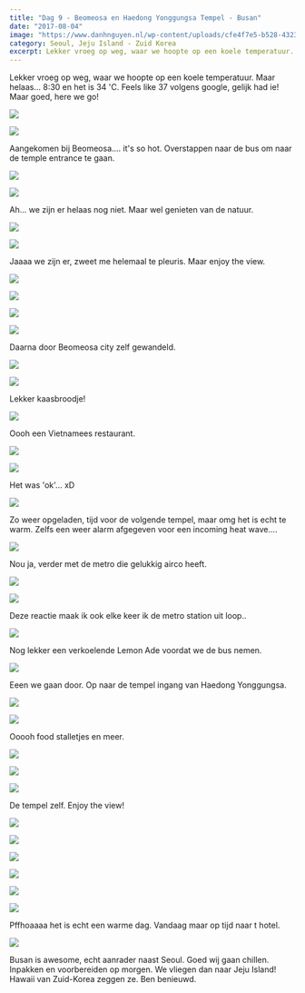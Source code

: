 ```yaml
---
title: "Dag 9 - Beomeosa en Haedong Yonggungsa Tempel - Busan"
date: "2017-08-04"
image: "https://www.danhnguyen.nl/wp-content/uploads/cfe4f7e5-b528-4323-9e30-3450ae74bdf9.jpg"
category: Seoul, Jeju Island - Zuid Korea
excerpt: Lekker vroeg op weg, waar we hoopte op een koele temperatuur. Maar helaas... 8:30 en het is 34 'C. Feels...
---
```


Lekker vroeg op weg, waar we hoopte op een koele temperatuur. Maar helaas... 8:30 en het is 34 'C. Feels like 37 volgens google, gelijk had ie! Maar goed, here we go!

![](https://www.danhnguyen.nl/wp-content/uploads//3e179898-4190-4ac6-a713-1f5831483ad4-700x394.jpg)

![](https://www.danhnguyen.nl/wp-content/uploads//286eec5d-64db-4415-889a-b30182ca8a69-700x394.jpg)

Aangekomen bij Beomeosa.... it's so hot. Overstappen naar de bus om naar de temple entrance te gaan.

![](https://www.danhnguyen.nl/wp-content/uploads//131429df-9dd8-4fe4-bd56-92a8c4f570c9-700x394.jpg)

![](https://www.danhnguyen.nl/wp-content/uploads//bce7bf3b-5140-40a1-9767-d0bdfa6e96ac-700x394.jpg)

Ah... we zijn er helaas nog niet. Maar wel genieten van de natuur.

![](https://www.danhnguyen.nl/wp-content/uploads//0294f3fc-8953-4ae1-93b3-9f5f4bef5cf5-700x394.jpg)

![](https://www.danhnguyen.nl/wp-content/uploads//cfe4f7e5-b528-4323-9e30-3450ae74bdf9-700x394.jpg)

Jaaaa we zijn er, zweet me helemaal te pleuris. Maar enjoy the view.

![](https://www.danhnguyen.nl/wp-content/uploads//3b2aa4ed-726d-4c6e-b9c9-2d72b0a5fe77-700x394.jpg)

![](https://www.danhnguyen.nl/wp-content/uploads//5af3a16d-c97d-40c7-a800-225e23d97562-700x394.jpg)

![](https://www.danhnguyen.nl/wp-content/uploads//d733af0f-48eb-458d-9d35-6598f0c85a35-700x394.jpg)

![](https://www.danhnguyen.nl/wp-content/uploads//f7e9054e-f19f-43db-a1ae-35454c71ce92-700x394.jpg)

Daarna door Beomeosa city zelf gewandeld.

![](https://www.danhnguyen.nl/wp-content/uploads//b91e728e-e95c-4d26-b303-3e5dea16da15-700x394.jpg)

![](https://www.danhnguyen.nl/wp-content/uploads//0ddf08c8-59d3-4e75-81b2-44741f560bc4-700x394.jpg)

Lekker kaasbroodje!

![](https://www.danhnguyen.nl/wp-content/uploads//dfd3df9f-153c-4d8f-a394-1e39a1201208-700x394.jpg)

Oooh een Vietnamees restaurant.

![](https://www.danhnguyen.nl/wp-content/uploads//a27b91f2-4b5c-4081-82c7-2f968083300d-700x394.jpg)

![](https://www.danhnguyen.nl/wp-content/uploads//f80423ee-e90c-4a9c-8669-0f50d614424b-700x394.jpg)

Het was 'ok'... xD

![](https://www.danhnguyen.nl/wp-content/uploads//4a7f269b-7b5b-40f7-8e01-5d53579fe99f-700x394.jpg)

Zo weer opgeladen, tijd voor de volgende tempel, maar omg het is echt te warm. Zelfs een weer alarm afgegeven voor een incoming heat wave....

![](https://www.danhnguyen.nl/wp-content/uploads//b27f9b42-c8f3-4431-8599-ef0eb0eb3e69-700x394.jpg)

Nou ja, verder met de metro die gelukkig airco heeft.

![](https://www.danhnguyen.nl/wp-content/uploads//2961040d-30f2-43f1-9788-478df3b3b968-700x394.jpg)

![](https://www.danhnguyen.nl/wp-content/uploads//185664b8-f07e-4207-afdd-1b33960417ea-700x394.jpg)

Deze reactie maak ik ook elke keer ik de metro station uit loop..

![](https://www.danhnguyen.nl/wp-content/uploads//2eff8ba2-b4b8-43b6-8320-579cd372b913-700x394.jpg)

Nog lekker een verkoelende Lemon Ade voordat we de bus nemen.

![](https://www.danhnguyen.nl/wp-content/uploads//c4aecf3b-0f66-4039-918a-f385affe75c2-700x394.jpg)

Eeen we gaan door. Op naar de tempel ingang van Haedong Yonggungsa.

![](https://www.danhnguyen.nl/wp-content/uploads//68ef121c-a080-4ead-85fa-89aa89723789-700x394.jpg)

![](https://www.danhnguyen.nl/wp-content/uploads//5c9c9b8c-66f7-45e8-a6e3-409c2b9300ce-700x393.jpg)

Ooooh food stalletjes en meer.

![](https://www.danhnguyen.nl/wp-content/uploads//3647ca3c-a79d-4298-bc04-fc06e266d470-700x394.jpg)

![](https://www.danhnguyen.nl/wp-content/uploads//97cf4e8c-9c61-4800-ae84-67cf31219c3a-700x394.jpg)

![](https://www.danhnguyen.nl/wp-content/uploads//094067b9-48c6-477f-a103-cf9931b7f293-700x394.jpg)

De tempel zelf. Enjoy the view!

![](https://www.danhnguyen.nl/wp-content/uploads//77b40bcb-7841-422c-bd2d-1aaa3016e477-700x394.jpg)

![](https://www.danhnguyen.nl/wp-content/uploads//421e3f73-8d61-446b-bd2e-fc28e568482d-700x394.jpg)

![](https://www.danhnguyen.nl/wp-content/uploads//f43332d9-f856-439c-b57e-8b3d3ff00af7-700x394.jpg)

![](https://www.danhnguyen.nl/wp-content/uploads//7eb30ee8-191b-4f20-8fb0-a7e85744b575-700x394.jpg)

![](https://www.danhnguyen.nl/wp-content/uploads//d088a286-fc91-4359-81cc-26466c813e87-700x394.jpg)

![](https://www.danhnguyen.nl/wp-content/uploads//50fb31ec-534a-44e6-bfc4-5bf0a666638e-700x394.jpg)

Pffhoaaaa het is echt een warme dag. Vandaag maar op tijd naar t hotel.

![](https://www.danhnguyen.nl/wp-content/uploads//c714572a-0386-4820-b355-c0062620f548-700x394.jpg)

Busan is awesome, echt aanrader naast Seoul. Goed wij gaan chillen. Inpakken en voorbereiden op morgen. We vliegen dan naar Jeju Island! Hawaii van Zuid-Korea zeggen ze. Ben benieuwd.

